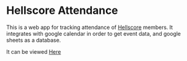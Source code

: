 # Hellscore Attendance

This is a web app for tracking attendance of [Hellscore](https://www.youtube.com/hellscoreacappella) members. It integrates with google calendar in order to get event data, and google sheets as a database.

It can be viewed [Here](https://hellscore-attendance.vercel.app/)
